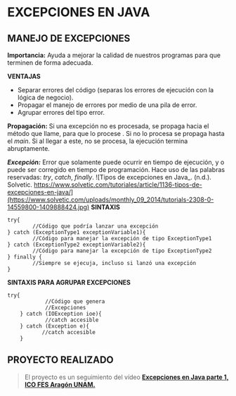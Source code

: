 #  EXCEPCIONES EN JAVA

## MANEJO DE EXCEPCIONES

**Importancia:** Ayuda a mejorar la calidad de nuestros programas para que terminen de forma adecuada.

**VENTAJAS**
- Separar errores del código (separas los errores de ejecución con la lógica de negocio).
- Propagar el manejo de errores por medio de una pila de error.
- Agrupar errores del tipo error.

**Propagación:**	Si una excepción no es procesada, se propaga hacia el método que llame, para que lo procese . Si no lo procesa se propaga hasta el *main*. Si al llegar a este, no se procesa, la ejecución termina abruptamente.

***Excepción:*** Error que solamente puede ocurrir en tiempo de ejecución, y o puede ser corregido en tiempo de programación.
Hace uso de las palabras reservadas: *try*, *catch*, *finally*.
![Tipos de excepciones en Java_. (n.d.). Solvetic. https://www.solvetic.com/tutoriales/article/1136-tipos-de-excepciones-en-java/](https://www.solvetic.com/uploads/monthly_09_2014/tutorials-2308-0-14559800-1409888424.jpg)
**SINTAXIS**

    try{
		    //Código que podría lanzar una excepción
    } catch (ExceptionType1 exceptionVariable1){
		    //Código para manejar la excepción de tipo ExceptionType1
    } catch (ExceptionType2 exceptionVariable2){
		    //Código para manejar la excepción de tipo ExceptionType2
    } finally {
		    //Siempre se ejecuja, incluso si lanzó una excepción
    }

**SINTAXIS PARA AGRUPAR EXCEPCIONES**

    try{
    		    //Código que genera
    		    //Excepciones
        } catch (IOException ioe){
    		    //catch accesible
        } catch (Exception e){
    		   //catch accesible
        }

## PROYECTO REALIZADO
> El proyecto es un seguimiento del vídeo [**Excepciones en Java parte 1, ICO FES Aragón UNAM.**](https://youtu.be/MOO9F0x81NE)